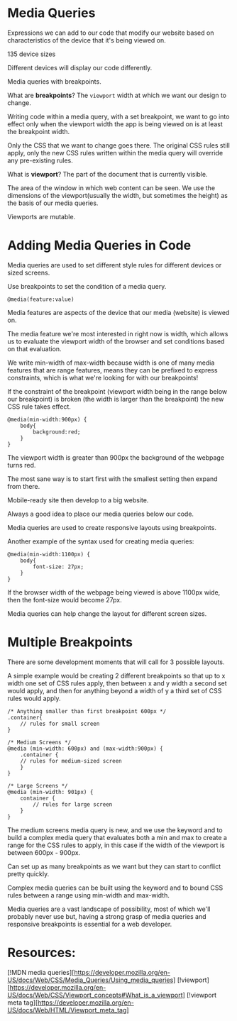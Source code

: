 # Media Queries

Expressions we can add to our code that modify our website based on characteristics of the device that it's being viewed on.

135 device sizes

Different devices will display our code differently.

Media queries with breakpoints.

What are **breakpoints**?
The ```viewport``` width at which we want our design to change.

Writing code within a media query, with a set breakpoint, we want to go into effect only when the viewport width the app is being viewed on is at least the breakpoint width.

Only the CSS that we want to change goes there. The original CSS rules still apply, only the new CSS rules written within the media query will override any pre-existing rules. 


What is **viewport**?
The part of the document that is currently visible.

The area of the window in which web content can be seen. We use the dimensions of the viewport(usually the width, but sometimes the height) as the basis of our media queries.

Viewports are mutable.


# Adding Media Queries in Code

Media queries are used to set different style rules for different devices or sized screens.

Use breakpoints to set the condition of a media query.

```
@media(feature:value)
```

Media features are aspects of the device that our media (website) is viewed on.

The media feature we're most interested in right now is width, which allows us to evaluate the viewport width of the browser and set conditions based on that evaluation.

We write min-width of max-width because width is one of many media features that are range features, means they can be prefixed to express constraints, which is what we're looking for with our breakpoints!

If the constraint of the breakpoint (viewport width being in the range below our breakpoint) is broken (the width is larger than the breakpoint) the new CSS rule takes effect.

```
@media(min-width:900px) {
    body{
        background:red;
    }
}
```
The viewport width is greater than 900px the background of the webpage turns red.

The most sane way is to start first with the smallest setting then expand from there.

Mobile-ready site then develop to a big website.

Always a good idea to place our media queries below our code.

Media queries are used to create responsive layouts using breakpoints. 

Another example of the syntax used for creating media queries:

```
@media(min-width:1100px) {
    body{
        font-size: 27px;
    }
}
```

If the browser width of the webpage being viewed is above 1100px wide, then the font-size would become 27px.

Media queries can help change the layout for different screen sizes.

# Multiple Breakpoints

There are some development moments that will call for 3 possible layouts.

A simple example would be creating 2 different breakpoints so that up to x width one set of CSS rules apply, then between x and y width a second set would apply, and then for anything beyond a width of y a third set of CSS rules would apply.

```
/* Anything smaller than first breakpoint 600px */
.container{
    // rules for small screen
}

/* Medium Screens */
@media (min-width: 600px) and (max-width:900px) {
    .container {
    // rules for medium-sized screen
    }
}

/* Large Screens */
@media (min-width: 901px) {
    container {
        // rules for large screen
    }
}
```

The medium screens media query is new, and we use the keyword and to build a complex media query that evaluates both a min and max to create a range for the CSS rules to apply, in this case if the width of the viewport is between 600px - 900px.

Can set up as many breakpoints as we want but they can start to conflict pretty quickly.

Complex media queries can be built using the keyword and to bound CSS rules between a range using min-width and max-width.

Media queries are a vast landscape of possibility, most of which we'll probably never use but, having a strong grasp of media queries and responsive breakpoints is essential for a web developer.
# Resources:

[!MDN media queries][https://developer.mozilla.org/en-US/docs/Web/CSS/Media_Queries/Using_media_queries]
[!viewport][https://developer.mozilla.org/en-US/docs/Web/CSS/Viewport_concepts#What_is_a_viewport]
[!viewport meta tag][https://developer.mozilla.org/en-US/docs/Web/HTML/Viewport_meta_tag]